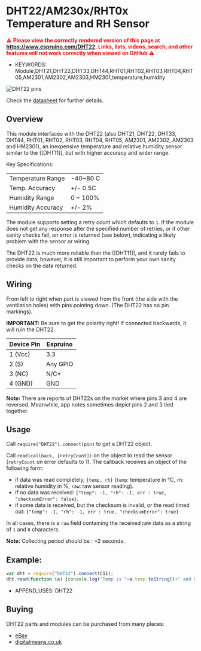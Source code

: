 <!--- Copyright (c) 2014 Spence Konde. See the file LICENSE for copying permission. -->
DHT22/AM230x/RHT0x Temperature and RH Sensor
=============================================

<span style="color:red">:warning: **Please view the correctly rendered version of this page at https://www.espruino.com/DHT22. Links, lists, videos, search, and other features will not work correctly when viewed on GitHub** :warning:</span>

* KEYWORDS: Module,DHT21,DHT22,DHT33,DHT44,RHT01,RHT02,RHT03,RHT04,RHT05,AM2301,AM2302,AM2303,HM2301,temperature,humidity

![DHT22 pins](DHT22/pins.jpg)

Check the [datasheet](/datasheets/DHT22.pdf) for further details.

Overview
---------

This module interfaces with the DHT22 (also DHT21, DHT22, DHT33, DHT44, RHT01, RHT02, RHT03, RHT04, RHT05, AM2301, AM2302, AM2303 and HM2301), an inexpensive temperature and relative humidity sensor similar to the [[DHT11]], but with higher accuracy and wider range. 

Key Specifications:

  |                   |          |
  |-------------------|----------|
  | Temperature Range | -40~80 C |
  | Temp. Accuracy    | +/- 0.5C |
  | Humidity Range    | 0 ~ 100% |
  | Humidity Accuracy | +/- 2%   |

The module supports setting a retry count which defaults to `1`.
If the module does not get any response after the specified number of retries, or if other sanity checks fail, an error is returned (see below), indicating a likely problem with the sensor or wiring.

The DHT22 is much more reliable than the [[DHT11]], and it rarely fails to provide data, however, it is still important to perform your own sanity checks on the data returned. 


Wiring
-----------------

From left to right when part is viewed from the front (the side with the ventilation holes) with pins pointing down. (The DHT22 has no pin markings). 

**IMPORTANT:** Be sure to get the polarity right! If connected backwards, it will ruin the DHT22. 

  | Device Pin | Espruino |
  |------------|----------|
  | 1 (Vcc)    | 3.3      |
  | 2 (S)      | Any GPIO |
  | 3 (NC)     | N/C*     |
  | 4 (GND)    | GND      |

**Note:** There are reports of DHT22s on the market where pins 3 and 4 are reversed. Meanwhile, app notes sometimes depict pins 2 and 3 tied together. 


Usage
-----

Call `require("DHT22").connect(pin)` to get a DHT22 object.

Call `read(callback, [retryCount])` on the object to read the sensor (`retryCount` on error defaults to 1).
The callback receives an object of the following form:
* if data was read completely, `{temp, rh}` (`temp`: temperature in °C, `rh`: relative humidity in %, `raw`: raw sensor reading).
* if no data was received: `{"temp": -1, "rh": -1, err : true, "checksumError": false}`.
* if some data is received, but the checksum is invalid, or the read timed out: `{"temp": -1, "rh": -1, err : true, "checksumError": true}`

In all cases, there is a `raw` field containing the received raw data as a string of `1` and `0` characters.

**Note:** 
Collecting period should be : >2 seconds.


Example:
--------

```JavaScript
var dht = require("DHT22").connect(C11);
dht.read(function (a) {console.log("Temp is "+a.temp.toString()+" and RH is "+a.rh.toString());});
```
* APPEND_USES: DHT22


Buying
------

DHT22 parts and modules can be purchased from many places:
* [eBay](http://www.ebay.com/sch/i.html?_nkw=DHT22&_sacat=92074)
* [digitalmeans.co.uk](https://digitalmeans.co.uk/shop/index.php?route=product/search&tag=dht22)
